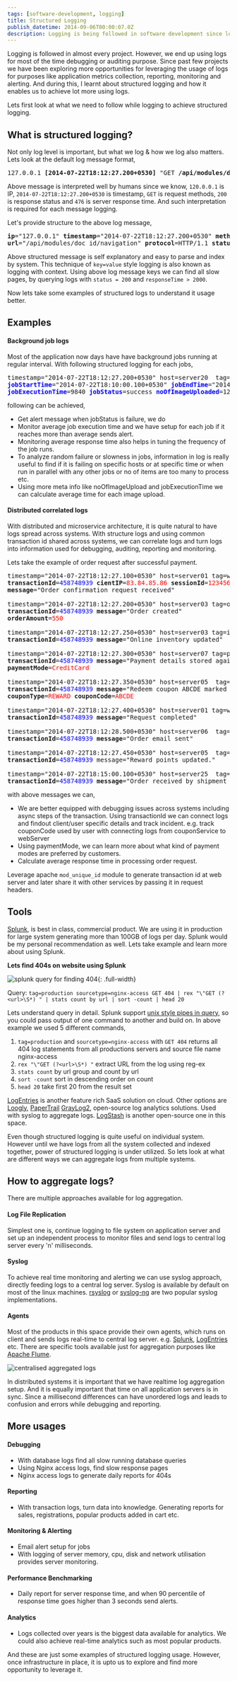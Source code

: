 ```yaml
---
tags: [software-development, logging]
title: Structured Logging
publish_datetime: 2014-09-06T00:00:07.0Z
description: Logging is being followed in software development since long. Structured logging provides meaning to logs and helps not only just for debugging, but for reporting, monitoring and alerting, performance benchmarking and in analytics as well.
---
```


Logging is followed in almost every project. However, we end up using logs for most of the time debugging or auditing purpose. Since past few projects we have been exploring more opportunities for leveraging the usage of logs for purposes like application metrics collection, reporting, monitoring and alerting. And during this, I learnt about structured logging and how it enables us to achieve lot more using logs.

Lets first look at what we need to follow while logging to achieve structured logging.
 
## What is structured logging?

Not only log level is important, but what we log & how we log also matters. Lets look at the default log message format,
 
<pre class="code">
127.0.0.1 <b>[2014-07-22T18:12:27.200+0530]</b> "GET <b>/api/modules/doc_id/navigation</b> HTTP/1.1" <b>200</b> 476
</pre>

Above message is interpreted well by humans since we know, `120.0.0.1` is IP, `2014-07-22T18:12:27.200+0530` is timestamp, `GET` is request methods, `200` is response status and `476` is server response time. And such interpretation is required for each message logging.

Let's provide structure to the above log message,

<pre class="code">
<b>ip</b>="127.0.0.1" <b>timestamp</b>="2014-07-22T18:12:27.200+0530" <b>method</b>=GET
<b>url</b>="/api/modules/doc_id/navigation" <b>protocol</b>=HTTP/1.1 <b>status</b>=200 <b>responseTime</b>=476
</pre>

Above structured message is self explanatory and easy to parse and index by system. This technique of `key=value` style logging is also known as logging with context. Using above log message keys we can find all slow pages, by querying logs with `status = 200` and `responseTime > 2000`.

Now lets take some examples of structured logs to understand it usage better.




## Examples

#### Background job logs

Most of the application now days have have background jobs running at regular interval. With following structured logging for each jobs,

<pre class="code">
timestamp="2014-07-22T18:12:27.200+0530" host=server20  tag=jobserver <b style="color:blue;">jobName</b>=image_upload
<b style="color:blue;">jobStartTime</b>="2014-07-22T18:10:00.100+0530" <b style="color:blue;">jobEndTime</b>="2014-07-22T18:12:27.100+0530"
<b style="color:blue;">jobExecutionTime</b>=9840 <b style="color:blue;">jobStatus</b>=success <b style="color:blue;">noOfImageUploaded</b>=125
</pre>

following can be achieved,

* Get alert message when jobStatus is failure, we do
* Monitor average job execution time and we have setup for each job if it reaches more than average sends alert.
* Monitoring average response time also helps in tuning the frequency of the job runs.
* To analyze random failure or slowness in jobs, information in log is really useful to find if it is failing on specific hosts or at specific time or when run in parallel with any other jobs or no of items are too many to process etc.
* Using more meta info like noOfImageUpload and jobExecutionTime we can calculate average time for each image upload.


#### Distributed correlated logs

With distributed and microservice architecture, it is quite natural to have logs spread across systems. With structure logs and using common transaction id shared across systems, we can correlate logs and turn logs into information used for debugging, auditing, reporting and monitoring.

Lets take the example of order request after successful payment.

<pre class="code">
timestamp="2014-07-22T18:12:27.100+0530" host=server01 tag=webServer
<b>transactionId</b>=<span style="color:blue;">458748939</span> <b>cientIP</b>=<span style="color:red;">83.84.85.86</span> <b>sessionId</b>=<span style="color:red;">123456789</span>
<b>message</b>="Order confirmation request received"

timestamp="2014-07-22T18:12:27.200+0530" host=server03 tag=orderService
<b>transactionId</b>=<span style="color:blue;">458748939</span> <b>message</b>="Order created"
<b>orderAmount</b>=<span style="color:red;">550</span>

timestamp="2014-07-22T18:12:27.250+0530" host=server03 tag=inventoryService
<b>transactionId</b>=<span style="color:blue;">458748939</span> <b>message</b>="Online inventory updated"

timestamp="2014-07-22T18:12:27.300+0530" host=server07 tag=paymentService
<b>transactionId</b>=<span style="color:blue;">458748939</span> <b>message</b>="Payment details stored against order."
<b>paymentMode</b>=<span style="color:red;">CreditCard</span>

timestamp="2014-07-22T18:12:27.350+0530" host=server05  tag=couponService
<b>transactionId</b>=<span style="color:blue;">458748939</span> <b>message</b>="Redeem coupon ABCDE marked for user."
<b>couponType</b>=<span style="color:red;">REWARD</span> <b>couponCode</b>=<span style="color:red;">ABCDE</span>

timestamp="2014-07-22T18:12:27.400+0530" host=server01 tag=webServer
<b>transactionId</b>=<span style="color:blue;">458748939</span> <b>message</b>="Request completed"

timestamp="2014-07-22T18:12:28.500+0530" host=server06  tag=emailService
<b>transactionId</b>=<span style="color:blue;">458748939</span> <b>message</b>="Order email sent"

timestamp="2014-07-22T18:12:27.450+0530" host=server05  tag=rewardService
<b>transactionId</b>=<span style="color:blue;">458748939</span> message="Reward points updated."

timestamp="2014-07-22T18:15:00.100+0530" host=server25  tag=shippingService
<b>transactionId</b>=<span style="color:blue;">458748939</span> <b>message</b>="Order received by shipment system."
</pre>

with above messages we can,

* We are better equipped with debugging issues across systems including async steps of the transaction. Using transactionId we can connect logs and findout client/user specific details and track incident.  e.g. track couponCode used by user with connecting logs from couponService to webServer
* Using paymentMode, we can learn more about what kind of payment modes are preferred by customers.
* Calculate average response time in processing order request.

Leverage apache `mod_unique_id` module to generate transaction id at web server and later share it with other services by passing it in request headers.



## Tools

[Splunk](http://www.splunk.com/), is best in class, commercial product. We are using it in production for large system generating more than 100GB of logs per day. Splunk would be my personal recommendation as well. Lets take example and learn more about using Splunk.

**Lets find 404s on website using Splunk**

![splunk query for finding 404](/assets/sunitblog/posts/images/structured-logging/splunk-query.png){: .full-width}

Query: `tag=production sourcetype=nginx-access GET 404 | rex "\"GET (?<url>\S*) " | stats count by url | sort -count | head 20`

Lets understand query in detail. Splunk support [unix style pipes in query](http://martinfowler.com/articles/collection-pipeline/), so you could pass output of one command to another and build on. In above example we used 5 different commands,

1. `tag=production` and `sourcetype=nginx-access` with `GET 404` returns all 404 log statements from all productions servers and source file name nginx-access
2. `rex "\"GET (?<url>\S*) "` extract URL from the log using reg-ex
3. `stats count` by url group and count by url
4. `sort -count` sort in descending order on count
5. `head 20` take first 20 from the result set

[LogEntries](https://logentries.com/) is another feature rich SaaS solution on cloud. Other options are [Loogly](https://www.loggly.com/), [PaperTrail](https://papertrailapp.com/)
[GrayLog2](http://graylog2.org/), open-source log analytics solutions. Used with syslog to aggregate logs. [LogStash](http://logstash.net/) is another open-source one in this space.

Even though structured logging is quite useful on individual system. However until we have logs from all the system collected and indexed together, power of structured logging is under utilized. So lets look at what are different ways we can aggregate logs from multiple systems.


## How to aggregate logs?

There are multiple approaches available for log aggregation.

#### Log File Replication

Simplest one is, continue logging to file system on application server and set up an independent process to monitor files and send logs to central log server every 'n' milliseconds.

#### Syslog

To achieve real time monitoring and alerting we can use syslog approach, directly feeding logs to a central log server. Syslog is available by default on most of the linux machines. [rsyslog](http://www.rsyslog.com/) or [syslog-ng](http://www.balabit.com/network-security/syslog-ng/opensource-logging-system/) are two popular syslog implementations.


#### Agents

Most of the products in this space provide their own agents, which runs on client and sends logs real-time to central log server. e.g. [Splunk](http://wiki.splunk.com/Community:Getting_data_into_Splunk), [LogEntries](https://logentries.com/doc/forwarders/) etc. There are specific tools available just for aggregation purposes like [Apache Flume](http://flume.apache.org/).

![centralised aggregated logs](/assets/sunitblog/posts/images/structured-logging/centralised-logging.svg)

In distributed systems it is important that we have realtime log aggregation setup. And it is equally important that time on all application servers is in sync. Since a millisecond differences can have unordered logs and leads to confusion and errors while debugging and reporting.

## More usages

#### Debugging
* With database logs find all slow running database queries
* Using Nginx access logs, find slow response pages
* Nginx access logs to generate daily reports for 404s

#### Reporting
* With transaction logs, turn data into knowledge. Generating reports for sales, registrations, popular products added in cart etc.

#### Monitoring & Alerting
* Email alert setup for jobs
* With logging of server memory, cpu, disk and network utilisation provides server monitoring.

#### Performance Benchmarking
* Daily report for server response time, and when 90 percentile of response time goes higher than 3 seconds send alerts.

#### Analytics
* Logs collected over years is the biggest data available for analytics. We could also achieve real-time analytics such as most popular products.

And these are just some examples of structured logging usage. However, once infrastructure in place, it is upto us to explore and find more opportunity to leverage it.






